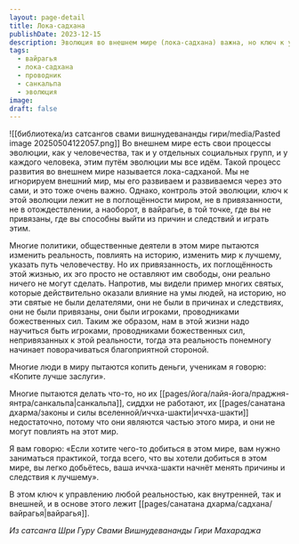 ```yaml
---
layout: page-detail
title: Лока-садхана
publishDate: 2023-12-15
description: Эволюция во внешнем мире (лока-садхана) важна, но ключ к управлению реальностью - в вайрагье, непривязанности и внутренней свободе. Только неотождествлённый с миром человек становится проводником божественных сил и способен реально влиять на события. Для достижения успеха важнее копить духовные заслуги и развивать иччха-шакти через практику, а не быть поглощённым внешними целями.
tags:
  - вайрагья
  - лока-садхана
  - проводник
  - санкальпа
  - эволюция
image: 
draft: false
---
```

![[библиотека/из сатсангов свами вишнудевананды гири/media/Pasted image 20250504122057.png]]
 Во внешнем мире есть свои процессы эволюции, как у человечества, так и у отдельных социальных групп, и у каждого человека, этим путём эволюции мы все идём. Такой процесс развития во внешнем мире называется лока-садханой. Мы не игнорируем внешний мир, мы его развиваем и развиваемся через это сами, и это тоже очень важно. Однако, контроль этой эволюции, ключ к этой эволюции лежит не в поглощённости миром, не в привязанности, не в отождествлении, а наоборот, в вайрагье, в той точке, где вы не привязаны, где вы способны выйти из причин и следствий и играть этим. 

 Многие политики, общественные деятели в этом мире пытаются изменить реальность, повлиять на историю, изменить мир к лучшему, указать путь человечеству. Но их привязанность, их поглощённость этой жизнью, их эго просто не оставляют им свободы, они реально ничего не могут сделать. Напротив, мы видели пример многих святых, которые действительно оказали влияние на умы людей, на историю, но эти святые не были делателями, они не были в причинах и следствиях, они не были привязаны, они были игроками, проводниками божественных сил. Таким же образом, нам в этой жизни надо научиться быть игроками, проводниками божественных сил, непривязанных к этой реальности, тогда эта реальность понемногу начинает поворачиваться благоприятной стороной.

 Многие люди в миру пытаются копить деньги, ученикам я говорю: «Копите лучше заслуги».

 Многие пытаются делать что-то, но их [[pages/йога/лайя-йога/праджня-янтра/санкальпа|санкальпа]], сиддхи не работают, их [[pages/санатана дхарма/законы и силы вселенной/иччха-шакти|иччха-шакти]] недостаточно, потому что они являются частью этого мира, и они не могут повлиять на этот мир.

 Я вам говорю: «Если хотите чего-то добиться в этом мире, вам нужно заниматься практикой, тогда всего, что вы хотели добиться в этом мире, вы легко добьётесь, ваша иччха-шакти начнёт менять причины и следствия к лучшему».

  
 В этом ключ к управлению любой реальностью, как внутренней, так и внешней, и в основе этого лежит [[pages/санатана дхарма/садхана/вайрагья|вайрагья]].

*Из сатсанга Шри Гуру Свами Вишнудевананды Гири Махараджа*